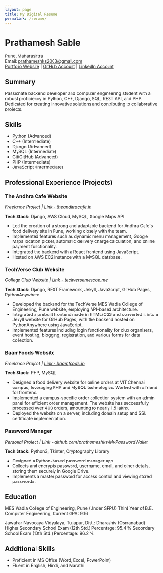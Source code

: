 ```yaml
---
layout: page
title: My Digital Resume
permalink: /resume/
---
```



# Prathamesh Sable

Pune, Maharashtra  
Email: prathameshks2003@gmail.com  
[Portfolio Website](https://prathameshsable.me/) | [GitHub Account](https://github.com/prathameshks) | [LinkedIn Account](https://www.linkedin.com/in/prathamesh-sable/)

## Summary

Passionate backend developer and computer engineering student with a robust proficiency in Python, C++, Django, SQL, REST API, and PHP. Dedicated for creating innovative solutions and contributing to collaborative projects.

## Skills

- Python (Advanced)
- C++ (Intermediate)
- Django (Advanced)
- MySQL (Intermediate)
- Git/GitHub (Advanced)
- PHP (Intermediate)
- JavaScript (Intermediate)

## Professional Experience (Projects)

### The Andhra Cafe Website
*Freelance Project | [Link - theandhracafe.in](https://theandhracafe.in/)*

**Tech Stack:** Django, AWS Cloud, MySQL, Google Maps API 

- Led the creation of a strong and adaptable backend for Andhra Cafe's food delivery site in Pune, working closely with the team.
- Implemented features such as dynamic menu management, Google Maps location picker, automatic delivery charge calculation, and online payment functionality.
- Integrated the backend with a React frontend using JavaScript.
- Hosted on AWS EC2 instance with a MySQL database.

### TechVerse Club Website
*College Club Website | [Link - techversemescoe.me](https://techversemescoe.me/)*

**Tech Stack:** Django, REST Framework, Jekyll, JavaScript, GitHub Pages, PythonAnywhere

- Developed the backend for the TechVerse MES Wadia College of Engineering, Pune website, employing API-based architecture.
- Integrated a prebuilt frontend made in HTML/CSS and converted it into a Jekyll website for GitHub Pages, with the backend hosted on PythonAnywhere using JavaScript.
- Implemented features including login functionality for club organizers, event hosting, blogging, registration, and various forms for data collection.

### BaamFoods Website
*Freelance Project | [Link - baamfoods.in](https://baamfoods.in/)*

**Tech Stack:** PHP, MySQL

- Designed  a  food  delivery  website  for  online  orders  at  VIT  Chennai  campus,  leveraging  PHP  and  MySQL technologies. Worked with a friend for frontend.
- Implemented a campus-specific order collection system with an admin panel for efficient order management. The website has successfully processed over 400 orders, amounting to nearly 1.5 lakhs.
- Deployed the website on a server, including domain setup and SSL certificate implementation.

### Password Manager
*Personal Project | [Link - github.com/prathameshks/MyPasswordWallet](https://github.com/prathameshks/MyPasswordWallet)*

**Tech Stack:** Python3, Tkinter, Cryptography Library

- Designed a Python-based password manager app.
- Collects and encrypts password, username, email, and other details, storing them securely in Google Drive.
- Implements a master password for access control and viewing stored passwords.

## Education

MES Wadia College of Engineering, Pune (Under SPPU) 
Third Year of B.E. Computer Engineering, Current GPA: 9.16  

Jawahar Navodaya Vidyalaya, Tuljapur, Dist.: Dharashiv (Osmanabad)   
Higher Secondary School Exam (12th Std.) Percentage: 95.4 % 
Secondary School Exam (10th Std.) Percentage: 96.2 %

## Additional Skills

- Proficient in MS Office (Word, Excel, PowerPoint)
- Fluent in English, Hindi, and Marathi
